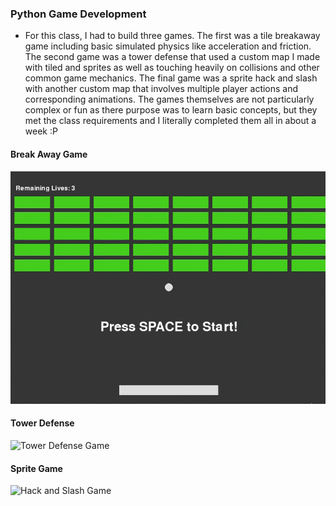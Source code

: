 ### Python Game Development
- For this class, I had to build three games. The first was a tile breakaway game including basic simulated physics like acceleration and friction. The second game was a tower defense that used a custom map I made with tiled and sprites as well as touching heavily on collisions and other common game mechanics. The final game was a sprite hack and slash with another custom map that involves multiple player actions and corresponding animations. The games themselves are not particularly complex or fun as there purpose was to learn basic concepts, but they met the class requirements and I literally completed them all in about a week  :P 

#### Break Away Game
![Breakaway Game](Demonstrations/BreakawayGame.gif)
#### Tower Defense
![Tower Defense Game](Demonstrations/TowerDefense.gif)
#### Sprite Game
![Hack and Slash Game](Demonstrations/HackAndSlash.gif)
